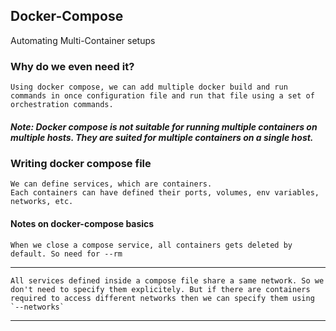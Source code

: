 ## Docker-Compose

Automating Multi-Container setups

### Why do we even need it?

    Using docker compose, we can add multiple docker build and run commands in once configuration file and run that file using a set of orchestration commands.

##### Note: Docker compose is not suitable for running multiple containers on multiple hosts. They are suited for multiple containers on a single host.

### Writing docker compose file

    We can define services, which are containers.
    Each containers can have defined their ports, volumes, env variables, networks, etc.

#### Notes on docker-compose basics

    When we close a compose service, all containers gets deleted by default. So need for --rm

<hr>

    All services defined inside a compose file share a same network. So we don't need to specify them explicitely. But if there are containers required to access different networks then we can specify them using `--networks`

<hr>
